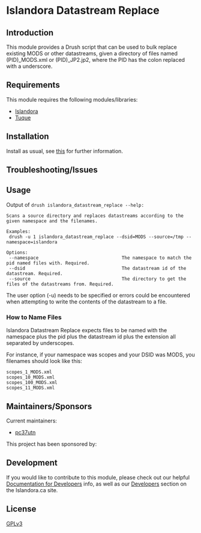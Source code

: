 # Islandora Datastream Replace

## Introduction

This module provides a Drush script that can be used to bulk replace existing MODS or other datastreams, 
given a directory of files named (PID)_MODS.xml or (PID)_JP2.jp2, where the PID has the colon replaced with a underscore.

## Requirements

This module requires the following modules/libraries:

* [Islandora](https://github.com/islandora/islandora)
* [Tuque](https://github.com/islandora/tuque)

## Installation

Install as usual, see [this](https://drupal.org/documentation/install/modules-themes/modules-7) for further information.

## Troubleshooting/Issues

## Usage
Output of ```drush islandora_datastream_replace --help:```

```
Scans a source directory and replaces datastreams according to the given namespace and the filenames.

Examples:
 drush -u 1 islandora_datastream_replace --dsid=MODS --source=/tmp --namespace=islandora

Options:
 --namespace                               The namespace to match the pid named files with. Required.
 --dsid                                    The datastream id of the datastream. Required.
 --source                                  The directory to get the files of the datastreams from. Required.
  ```


The user option (-u) needs to be specified or errors could be
encountered when attempting to write the contents of the datastream to a file.

### How to Name Files

Islandora Datastream Replace expects files to be named with the namespace plus the pid plus the datastream id plus the extension all separated by underscopes.

For instance, if your namespace was scopes and your DSID was MODS, you filenames should look like this:

```
scopes_1_MODS.xml
scopes_10_MODS.xml
scopes_100_MODS.xml
scopes_11_MODS.xml
```

## Maintainers/Sponsors

Current maintainers:

* [pc37utn](https://github.com/pc37utn)

This project has been sponsored by:


## Development

If you would like to contribute to this module, please check out our helpful [Documentation for Developers](https://github.com/Islandora/islandora/wiki#wiki-documentation-for-developers) info, as well as our [Developers](http://islandora.ca/developers) section on the Islandora.ca site.

## License

[GPLv3](http://www.gnu.org/licenses/gpl-3.0.txt)
